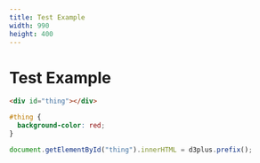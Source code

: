```yaml
---
title: Test Example
width: 990
height: 400
---
```


# Test Example

```html
<div id="thing"></div>
```

```css
#thing {
  background-color: red;
}
```

```js
document.getElementById("thing").innerHTML = d3plus.prefix();
```
